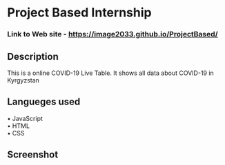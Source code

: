 # Project Based Internship
### Link to Web site - https://image2033.github.io/ProjectBased/
## Description
This is a online COVID-19 Live Table.
It shows all data about COVID-19 in Kyrgyzstan
## Langueges used
• JavaScript  
• HTML  
• CSS  
 ## Screenshot
 

